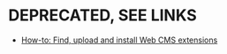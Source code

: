 # DEPRECATED, SEE LINKS


*  [How-to: Find, upload and install Web CMS extensions](bigace/manual/updates)



